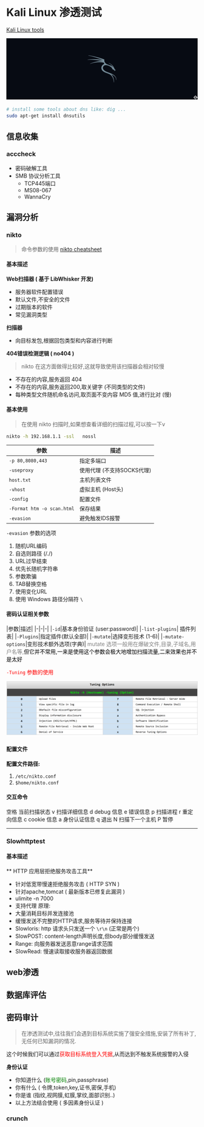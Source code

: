 
# Kali Linux 渗透测试

[Kali Linux tools](https://www.kali.org/tools/)

![kalilinux.webp](./kali.assets/e5a39102fe1688440eacd85ffafc6138.webp)


```bash
# install some tools about dns like: dig ...
sudo apt-get install dnsutils
```

## 信息收集


### acccheck
+ 密码破解工具
+ SMB 协议分析工具
	+ TCP445端口
	+ MS08-067
	+ WannaCry



## 漏洞分析

### nikto
> 命令参数的使用 [nikto cheatsheet](https://cdn.comparitech.com/wp-content/uploads/2019/07/NIkto-Cheat-Sheet.pdf)


#### 基本描述
**Web扫描器 ( 基于 LibWhisker 开发)**
+ 服务器软件配置错误
+ 默认文件,不安全的文件
+ 过期版本的软件
+ 常见漏洞类型

**扫描器**
+ 向目标发包,根据回包类型和内容进行判断

**404错误检测逻辑 ( no404 )**
> nikto 在这方面做得比较好,这就导致使用该扫描器会相对较慢
+ 不存在的内容,服务返回 404
+ 不存在的内容,服务返回200,取关键字 (不同类型的文件)
+ 每种类型文件随机命名访问,取页面不变内容 MD5 值,进行比对 (慢)
#### 基本使用
> 在使用 nikto 扫描时,如果想查看详细的扫描过程,可以按一下<kbd>v</kbd>

```bash
nikto -h 192.168.1.1 -ssl	nossl
```
|参数|描述|
|-|-|
|`-p 80,8080,443`|指定多端口|
|`-useproxy`|使用代理 (不支持SOCKS代理)|
|`host.txt`|主机列表文件|
|`-vhost`|虚拟主机 (Host头)|
|`-config`|配置文件|
|`-Format htm -o scan.html`| 保存结果|
|`-evasion`|避免触发IDS报警|

`-evasion` 参数的选项
1. 随机URL编码	
2. 自选则路径 (/./)
3. URL过早结束
4. 优先长随机字符串
5. 参数欺骗
6. TAB替换空格
7. 使用变化URL
8. 使用 Windows 路径分隔符 `\`



#### 密码认证相关参数
|参数|描述|
|-|-|-|
|`-id`|基本身份验证 (user:password)|
|`-list-plugins`| 插件列表|
|`-Plugins`|指定插件(默认全部)|
|`-mutate`|选择变形技术 (1-6)|
|`-mutate-options`|变形技术额外选项(字典)|
<font color=gray>mutate 选项一般用在爆破文件,目录,子域名,用户名等,<font color=black>但它并不常用,一来是使用这个参数会极大地增加扫描流量,二来效果也并不是太好</font></font>

<font color=red> `-Tuning` 参数的使用</font> 


![Snipaste_20220426_015746.png](./kali.assets/a235b0a91c6ad2345c93f478b00abf91.png)

#### 配置文件
**配置文件路径:**
1. `/etc/nikto.conf`
2. `$home/nikto.conf`

#### 交互命令
空格 当前扫描状态
v 扫描详细信息
d debug 信息
e 错误信息
p 扫描进程
r 重定向信息
c cookie 信息
a 身份认证信息
q 退出
N 扫描下一个主机
P 暂停

---

### Slowhttptest

#### 基本描述
** HTTP 应用层拒绝服务攻击工具**
+ 针对低宽带慢速拒绝服务攻击 ( HTTP SYN )
+ 针对apache,tomcat ( 最新版本已修复此漏洞 )
+ ulimite -n 7000
+ 支持代理
原理:
+ 大量消耗目标并发连接池
+ 缓慢发送不完整的HTTP请求,服务等待并保持连接
+ Slowloris: http 请求头只发送一个 `\r\n` (正常是两个)
+ SlowPOST: content-length声明长度,但body部分缓慢发送
+ Range: 向服务器发送恶意range请求范围
+ SlowRead: 慢速读取接收服务器返回数据

## web渗透


## 数据库评估


## 密码审计
> 在渗透测试中,往往我们会遇到目标系统实施了强安全措施,安装了所有补丁,无任何已知漏洞的情况.

这个时候我们可以通过<font color=red>获取目标系统登入凭据</font>,从而达到不触发系统报警的入侵

**身份认证**
+ 你知道什么 (<font color=green>账号密码</font>,pin,passphrase)
+ 你有什么 ( 令牌,token,key,证书,密保,手机)
+ 你是谁 (指纹,视网膜,虹膜,掌纹,面部识别..)
+ 以上方法结合使用 ( 多因素身份认证 )
### crunch




